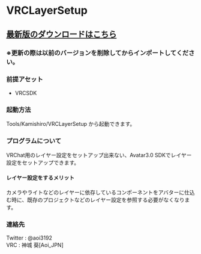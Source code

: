 # VRCLayerSetup
<H2><a href="https://github.com/AoiKamishiro/UnityCustomEditor_VRCLayerSetup/releases">最新版のダウンロードはこちら</a></H2>
<H3>※更新の際は以前のバージョンを削除してからインポートしてください。</H3>
<H3>前提アセット</H3>
<ul>
<li>VRCSDK</li>
</ul>
<H3>起動方法</H3>
<a>Tools/Kamishiro/VRCLayerSetup から起動できます。</a>
<H3>プログラムについて</H3>
<a>VRChat用のレイヤー設定をセットアップ出来ない、Avatar3.0 SDKでレイヤー設定をセットアップできます。</a>
<H4>レイヤー設定をするメリット</H4>
<a>カメラやライトなどのレイヤーに依存しているコンポーネントをアバターに仕込む時に、既存のプロジェクトなどのレイヤー設定を参照する必要がなくなります。</a>
<H3>連絡先</H3>
<a>Twitter : @aoi3192</a>
<br/>
<a>VRC : 神城 葵[Aoi_JPN]</a>

